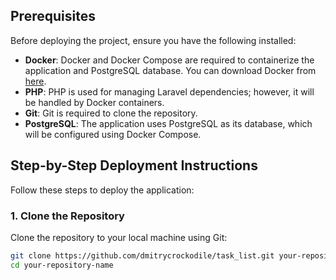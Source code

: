 

## Prerequisites

Before deploying the project, ensure you have the following installed:

- **Docker**: Docker and Docker Compose are required to containerize the application and PostgreSQL database. You can download Docker from [here](https://www.docker.com/get-started).
- **PHP**: PHP is used for managing Laravel dependencies; however, it will be handled by Docker containers.
- **Git**: Git is required to clone the repository.
- **PostgreSQL**: The application uses PostgreSQL as its database, which will be configured using Docker Compose.

## Step-by-Step Deployment Instructions

Follow these steps to deploy the application:

### 1. Clone the Repository

Clone the repository to your local machine using Git:

```bash
git clone https://github.com/dmitrycrockodile/task_list.git your-repository-name
cd your-repository-name